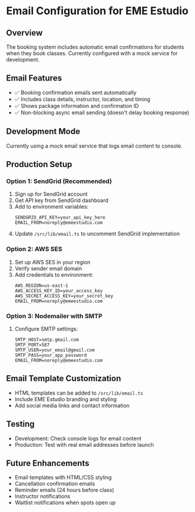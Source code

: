 # Email Configuration for EME Estudio

## Overview
The booking system includes automatic email confirmations for students when they book classes. Currently configured with a mock service for development.

## Email Features
- ✅ Booking confirmation emails sent automatically
- ✅ Includes class details, instructor, location, and timing
- ✅ Shows package information and confirmation ID
- ✅ Non-blocking async email sending (doesn't delay booking response)

## Development Mode
Currently using a mock email service that logs email content to console.

## Production Setup

### Option 1: SendGrid (Recommended)
1. Sign up for SendGrid account
2. Get API key from SendGrid dashboard
3. Add to environment variables:
   ```
   SENDGRID_API_KEY=your_api_key_here
   EMAIL_FROM=noreply@emeestudio.com
   ```
4. Update `/src/lib/email.ts` to uncomment SendGrid implementation

### Option 2: AWS SES
1. Set up AWS SES in your region
2. Verify sender email domain
3. Add credentials to environment:
   ```
   AWS_REGION=us-east-1
   AWS_ACCESS_KEY_ID=your_access_key
   AWS_SECRET_ACCESS_KEY=your_secret_key
   EMAIL_FROM=noreply@emeestudio.com
   ```

### Option 3: Nodemailer with SMTP
1. Configure SMTP settings:
   ```
   SMTP_HOST=smtp.gmail.com
   SMTP_PORT=587
   SMTP_USER=your_email@gmail.com
   SMTP_PASS=your_app_password
   EMAIL_FROM=noreply@emeestudio.com
   ```

## Email Template Customization
- HTML templates can be added to `/src/lib/email.ts`
- Include EME Estudio branding and styling
- Add social media links and contact information

## Testing
- Development: Check console logs for email content
- Production: Test with real email addresses before launch

## Future Enhancements
- Email templates with HTML/CSS styling
- Cancellation confirmation emails
- Reminder emails (24 hours before class)
- Instructor notifications
- Waitlist notifications when spots open up